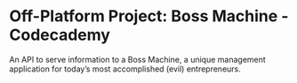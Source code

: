 # Off-Platform Project: Boss Machine - Codecademy
An API to serve information to a Boss Machine, a unique management application for today’s most accomplished (evil) entrepreneurs.
